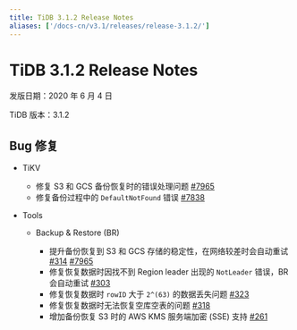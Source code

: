 ```yaml
---
title: TiDB 3.1.2 Release Notes
aliases: ['/docs-cn/v3.1/releases/release-3.1.2/']
---
```


# TiDB 3.1.2 Release Notes

发版日期：2020 年 6 月 4 日

TiDB 版本：3.1.2

## Bug 修复

+ TiKV

    - 修复 S3 和 GCS 备份恢复时的错误处理问题 [#7965](https://github.com/tikv/tikv/pull/7965)
    - 修复备份过程中的 `DefaultNotFound` 错误 [#7838](https://github.com/tikv/tikv/pull/7938)

+ Tools

    - Backup & Restore (BR)

        - 提升备份恢复到 S3 和 GCS 存储的稳定性，在网络较差时会自动重试 [#314](https://github.com/pingcap/br/pull/314) [#7965](https://github.com/tikv/tikv/pull/7965)
        - 修复恢复数据时因找不到 Region leader 出现的 `NotLeader` 错误，BR 会自动重试 [#303](https://github.com/pingcap/br/pull/303)
        - 修复恢复数据时 `rowID` 大于 `2^(63)` 的数据丢失问题 [#323](https://github.com/pingcap/br/pull/323)
        - 修复恢复数据时无法恢复空库空表的问题 [#318](https://github.com/pingcap/br/pull/318)
        - 增加备份恢复 S3 时的 AWS KMS 服务端加密 (SSE) 支持 [#261](https://github.com/pingcap/br/pull/261)
